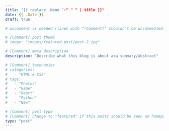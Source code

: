 ```yaml
---
title: "{{ replace .Name "-" " " | title }}"
date: {{ .Date }}
draft: true

# uncomment as needed (lines with "[Comment]" shouldn't be uncommented as and serve as documentation)

# [Comment] post thumb
# image: "images/featured-post/post-2.jpg"

# [Comment] meta description
description: "Describe what this blog is about aka summary/abstract"

# [Comment] taxonomies
# categories: 
#   - "HTML & CSS"
# tags:
#   - "Photos"
#   - "Game"
#   - "React"
#   - "Python"
#   - "New"

# [Comment] post type
# [Comment] change to "featured" if this posts should be seen on homepage hero section.
type: "post"
---
```

